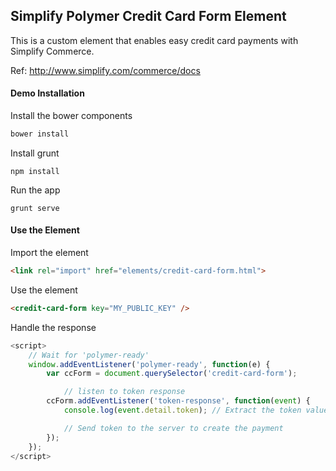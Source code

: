 ## Simplify Polymer Credit Card Form Element
This is a custom element that enables easy credit card payments with Simplify Commerce.

Ref: http://www.simplify.com/commerce/docs

#### Demo Installation

Install the bower components
```javascript
bower install
```
                    
Install grunt
```
npm install
```

Run the app
```
grunt serve
```

#### Use the Element

Import the element
```html
<link rel="import" href="elements/credit-card-form.html">
```

Use the element
```html
<credit-card-form key="MY_PUBLIC_KEY" />
```

Handle the response
```javascript                
<script>
    // Wait for 'polymer-ready'
    window.addEventListener('polymer-ready', function(e) {
        var ccForm = document.querySelector('credit-card-form');

            // listen to token response
        ccForm.addEventListener('token-response', function(event) {
            console.log(event.detail.token); // Extract the token value

            // Send token to the server to create the payment
        });
    });
</script>    
```